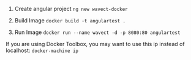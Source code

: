 1. Create angular project
`ng new wavect-docker`

2. Build Image
`docker build -t angulartest .`

3. Run Image
`docker run --name wavect -d -p 8080:80 angulartest`

If you are using Docker Toolbox, you may want to use this ip instead of localhost: 
`docker-machine ip`